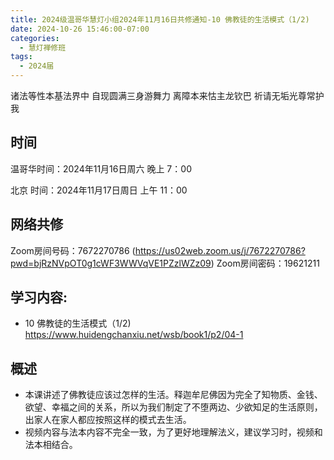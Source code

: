```yaml
---
title: 2024级温哥华慧灯小组2024年11月16日共修通知-10 佛教徒的生活模式（1/2)
date: 2024-10-26 15:46:00-07:00
categories:
  - 慧灯禅修班
tags:
  - 2024届
---
```

诸法等性本基法界中 自现圆满三身游舞力
离障本来怙主龙钦巴 祈请无垢光尊常护我

## 时间


温哥华时间：2024年11月16日周六 晚上 7：00

北京 时间：2024年11月17日周日 上午 11：00


## 网络共修
Zoom房间号码：7672270786  (https://us02web.zoom.us/j/7672270786?pwd=bjRzNVpOT0g1cWF3WWVqVE1PZzlWZz09)
Zoom房间密码：19621211


## 学习内容:

-  10 佛教徒的生活模式（1/2) <https://www.huidengchanxiu.net/wsb/book1/p2/04-1>



## 概述 
- 本课讲述了佛教徒应该过怎样的生活。释迦牟尼佛因为完全了知物质、金钱、欲望、幸福之间的关系，所以为我们制定了不堕两边、少欲知足的生活原则，出家人在家人都应按照这样的模式去生活。
- 视频内容与法本内容不完全一致，为了更好地理解法义，建议学习时，视频和法本相结合。
